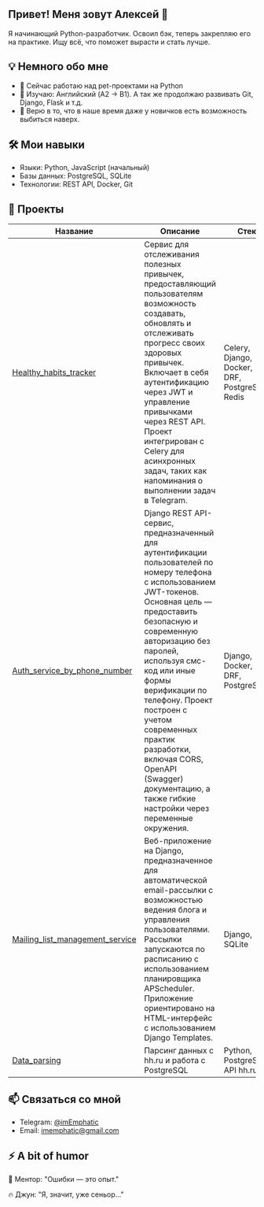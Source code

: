 ## Привет! Меня зовут Алексей 👋

Я начинающий Python-разработчик. Освоил бэк, теперь закрепляю его на практике. Ищу всё, что поможет вырасти и стать лучше.

## 💡 Немного обо мне
- 🔭 Сейчас работаю над pet-проектами на Python
- 🌱 Изучаю: Английский (A2 → B1). А так же продолжаю развивать Git, Django, Flask и т.д.
- 💬 Верю в то, что в наше время даже у новичков есть возможность выбиться наверх.

## 🛠 Мои навыки
- Языки: Python, JavaScript (начальный)
- Базы данных: PostgreSQL, SQLite
- Технологии: REST API, Docker, Git

## 📂 Проекты

| Название | Описание | Стек |
|----------|----------|------|
| [Healthy_habits_tracker](https://github.com/imEmphatic/Healthy_habits_tracker) | Сервис для отслеживания полезных привычек, предоставляющий пользователям возможность создавать, обновлять и отслеживать прогресс своих здоровых привычек. Включает в себя аутентификацию через JWT и управление привычками через REST API. Проект интегрирован с Celery для асинхронных задач, таких как напоминания о выполнении задач в Telegram. | Celery, Django, Docker, DRF, PostgreSQL, Redis |
| [Auth_service_by_phone_number](https://github.com/imEmphatic/Auth_service_by_phone_number) | Django REST API-сервис, предназначенный для аутентификации пользователей по номеру телефона с использованием JWT-токенов. Основная цель — предоставить безопасную и современную авторизацию без паролей, используя смс-код или иные формы верификации по телефону. Проект построен с учетом современных практик разработки, включая CORS, OpenAPI (Swagger) документацию, а также гибкие настройки через переменные окружения. | Django, Docker, DRF, PostgreSQL |
| [Mailing_list_management_service](https://github.com/imEmphatic/Mailing_list_management_service) | Веб-приложение на Django, предназначенное для автоматической email-рассылки с возможностью ведения блога и управления пользователями. Рассылки запускаются по расписанию с использованием планировщика APScheduler. Приложение ориентировано на HTML-интерфейс с использованием Django Templates. | Django, SQLite |
| [Data_parsing](https://github.com/imEmphatic/Data_parsing) | Парсинг данных с hh.ru и работа с PostgreSQL | Python, PostgreSQL, API hh.ru |
## 📫 Связаться со мной
- Telegram: [@imEmphatic](https://t.me/imEmphatic)
- Email: imemphatic@gmail.com

## ⚡ A bit of humor
🧘 Ментор: "Ошибки — это опыт."

🔥 Джун: "Я, значит, уже сеньор..."
